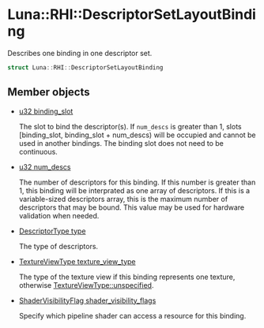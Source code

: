 # Luna::RHI::DescriptorSetLayoutBinding
Describes one binding in one descriptor set. 

```c++
struct Luna::RHI::DescriptorSetLayoutBinding
```

## Member objects
* [u32 binding_slot](struct_luna_1_1_r_h_i_1_1_descriptor_set_layout_binding_1a8538e2a39a5897f354604c212f7c86bd.md)

    The slot to bind the descriptor(s). If `num_descs` is greater than 1, slots [binding_slot, binding_slot + num_descs) will be occupied and cannot be used in another bindings. The binding slot does not need to be continuous. 

* [u32 num_descs](struct_luna_1_1_r_h_i_1_1_descriptor_set_layout_binding_1a75011aed416db915a0af6d8d108cb95c.md)

    The number of descriptors for this binding. If this number is greater than 1, this binding will be interprated as one array of descriptors. If this is a variable-sized descriptors array, this is the maximum number of descriptors that may be bound. This value may be used for hardware validation when needed. 

* [DescriptorType type](struct_luna_1_1_r_h_i_1_1_descriptor_set_layout_binding_1a05248a33688a88a6e8f8a03c729e308e.md)

    The type of descriptors. 

* [TextureViewType texture_view_type](struct_luna_1_1_r_h_i_1_1_descriptor_set_layout_binding_1addb5069baf09736b65191acaf394264c.md)

    The type of the texture view if this binding represents one texture, otherwise [TextureViewType::unspecified](group___r_h_i_1gga4e4acbc44dbd67b766e76abada8c0ff9ad415f0e30c471dfdd9bc4f827329ef48.md). 

* [ShaderVisibilityFlag shader_visibility_flags](struct_luna_1_1_r_h_i_1_1_descriptor_set_layout_binding_1a41309789ee52bc3f6caecfe925048c2b.md)

    Specify which pipeline shader can access a resource for this binding. 


